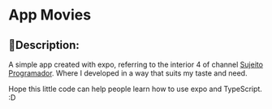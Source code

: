 # App Movies

## 📰**Description**:

A simple app created with expo, referring to the interior 4 of channel [Sujeito Programador](https://www.youtube.com/channel/UCLc5Bq2yfs-S3Zse3ZFRMEQ).
Where I developed in a way that suits my taste and need.

Hope this little code can help people learn how to use expo and TypeScript. :D

